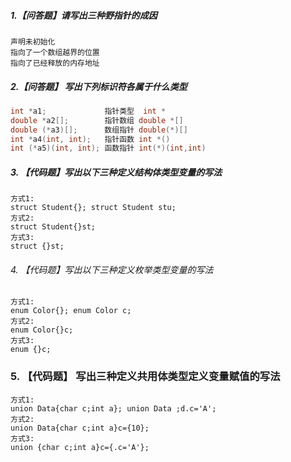 ##### 1.【问答题】请写出三种野指针的成因

```
声明未初始化
指向了一个数组越界的位置
指向了已经释放的内存地址

```

##### 2.【问答题】 写出下列标识符各属于什么类型

```c
int *a1;			 指针类型  int *
double *a2[];	     指针数组 double *[]
double (*a3)[];		 数组指针 double(*)[]
int *a4(int, int);	 指针函数 int *()
int (*a5)(int, int); 函数指针 int(*)(int,int)
```

##### 3. 【代码题】写出以下三种定义结构体类型变量的写法

```
方式1:
struct Student{}; struct Student stu;
方式2: 
struct Student{}st;
方式3:
struct {}st;
```



###### 4. 【代码题】写出以下三种定义枚举类型变量的写法

```
方式1:
enum Color{}; enum Color c;
方式2: 
enum Color{}c;
方式3:
enum {}c;
```



### 5. 【代码题】 写出三种定义共用体类型定义变量赋值的写法

```
方式1:
union Data{char c;int a}; union Data ;d.c='A';
方式2: 
union Data{char c;int a}c={10};
方式3:
union {char c;int a}c={.c='A'};
```




